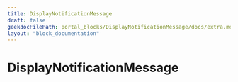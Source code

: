 ```yaml
---
title: DisplayNotificationMessage
draft: false
geekdocFilePath: portal_blocks/DisplayNotificationMessage/docs/extra.md
layout: "block_documentation"
---
```

# DisplayNotificationMessage